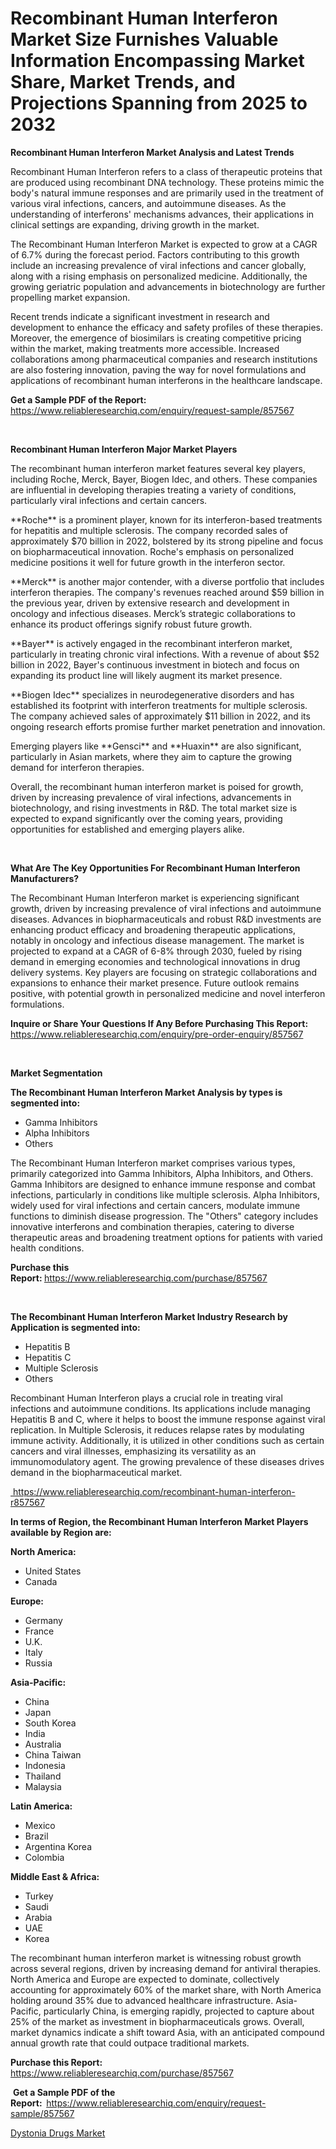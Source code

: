<p><h1>Recombinant Human Interferon Market Size Furnishes Valuable Information Encompassing Market Share, Market Trends, and Projections Spanning from 2025 to 2032</h1></p><p><strong>Recombinant Human Interferon Market Analysis and Latest Trends</strong></p>
<p><p>Recombinant Human Interferon refers to a class of therapeutic proteins that are produced using recombinant DNA technology. These proteins mimic the body's natural immune responses and are primarily used in the treatment of various viral infections, cancers, and autoimmune diseases. As the understanding of interferons' mechanisms advances, their applications in clinical settings are expanding, driving growth in the market.</p><p>The Recombinant Human Interferon Market is expected to grow at a CAGR of 6.7% during the forecast period. Factors contributing to this growth include an increasing prevalence of viral infections and cancer globally, along with a rising emphasis on personalized medicine. Additionally, the growing geriatric population and advancements in biotechnology are further propelling market expansion.</p><p>Recent trends indicate a significant investment in research and development to enhance the efficacy and safety profiles of these therapies. Moreover, the emergence of biosimilars is creating competitive pricing within the market, making treatments more accessible. Increased collaborations among pharmaceutical companies and research institutions are also fostering innovation, paving the way for novel formulations and applications of recombinant human interferons in the healthcare landscape.</p></p>
<p><strong>Get a Sample PDF of the Report:&nbsp;</strong> <a href="https://www.reliableresearchiq.com/enquiry/request-sample/857567?utm_campaign=2290&utm_medium=2&utm_source=Github&utm_content=ia&utm_term=08032025&utm_id=recombinant-human-interferon">https://www.reliableresearchiq.com/enquiry/request-sample/857567</a></p>
<p>&nbsp;</p>
<p><strong>Recombinant Human Interferon Major Market Players</strong></p>
<p><p>The recombinant human interferon market features several key players, including Roche, Merck, Bayer, Biogen Idec, and others. These companies are influential in developing therapies treating a variety of conditions, particularly viral infections and certain cancers.</p><p>**Roche** is a prominent player, known for its interferon-based treatments for hepatitis and multiple sclerosis. The company recorded sales of approximately $70 billion in 2022, bolstered by its strong pipeline and focus on biopharmaceutical innovation. Roche's emphasis on personalized medicine positions it well for future growth in the interferon sector.</p><p>**Merck** is another major contender, with a diverse portfolio that includes interferon therapies. The company's revenues reached around $59 billion in the previous year, driven by extensive research and development in oncology and infectious diseases. Merck’s strategic collaborations to enhance its product offerings signify robust future growth.</p><p>**Bayer** is actively engaged in the recombinant interferon market, particularly in treating chronic viral infections. With a revenue of about $52 billion in 2022, Bayer's continuous investment in biotech and focus on expanding its product line will likely augment its market presence.</p><p>**Biogen Idec** specializes in neurodegenerative disorders and has established its footprint with interferon treatments for multiple sclerosis. The company achieved sales of approximately $11 billion in 2022, and its ongoing research efforts promise further market penetration and innovation.</p><p>Emerging players like **Gensci** and **Huaxin** are also significant, particularly in Asian markets, where they aim to capture the growing demand for interferon therapies.</p><p>Overall, the recombinant human interferon market is poised for growth, driven by increasing prevalence of viral infections, advancements in biotechnology, and rising investments in R&D. The total market size is expected to expand significantly over the coming years, providing opportunities for established and emerging players alike.</p></p>
<p>&nbsp;</p>
<p><strong>What Are The Key Opportunities For Recombinant Human Interferon Manufacturers?</strong></p>
<p><p>The Recombinant Human Interferon market is experiencing significant growth, driven by increasing prevalence of viral infections and autoimmune diseases. Advances in biopharmaceuticals and robust R&D investments are enhancing product efficacy and broadening therapeutic applications, notably in oncology and infectious disease management. The market is projected to expand at a CAGR of 6-8% through 2030, fueled by rising demand in emerging economies and technological innovations in drug delivery systems. Key players are focusing on strategic collaborations and expansions to enhance their market presence. Future outlook remains positive, with potential growth in personalized medicine and novel interferon formulations.</p></p>
<p><strong>Inquire or Share Your Questions If Any Before Purchasing This Report:</strong> <a href="https://www.reliableresearchiq.com/enquiry/pre-order-enquiry/857567?utm_campaign=2290&utm_medium=2&utm_source=Github&utm_content=ia&utm_term=08032025&utm_id=recombinant-human-interferon">https://www.reliableresearchiq.com/enquiry/pre-order-enquiry/857567</a></p>
<p>&nbsp;</p>
<p><strong>Market Segmentation</strong></p>
<p><strong>The Recombinant Human Interferon Market Analysis by types is segmented into:</strong></p>
<p><ul><li>Gamma Inhibitors</li><li>Alpha Inhibitors</li><li>Others</li></ul></p>
<p><p>The Recombinant Human Interferon market comprises various types, primarily categorized into Gamma Inhibitors, Alpha Inhibitors, and Others. Gamma Inhibitors are designed to enhance immune response and combat infections, particularly in conditions like multiple sclerosis. Alpha Inhibitors, widely used for viral infections and certain cancers, modulate immune functions to diminish disease progression. The "Others" category includes innovative interferons and combination therapies, catering to diverse therapeutic areas and broadening treatment options for patients with varied health conditions.</p></p>
<p><strong>Purchase this Report:&nbsp;</strong><a href="https://www.reliableresearchiq.com/purchase/857567?utm_campaign=2290&utm_medium=2&utm_source=Github&utm_content=ia&utm_term=08032025&utm_id=recombinant-human-interferon">https://www.reliableresearchiq.com/purchase/857567</a></p>
<p>&nbsp;</p>
<p><strong>The Recombinant Human Interferon Market Industry Research by Application is segmented into:</strong></p>
<p><ul><li>Hepatitis B</li><li>Hepatitis C</li><li>Multiple Sclerosis</li><li>Others</li></ul></p>
<p><p>Recombinant Human Interferon plays a crucial role in treating viral infections and autoimmune conditions. Its applications include managing Hepatitis B and C, where it helps to boost the immune response against viral replication. In Multiple Sclerosis, it reduces relapse rates by modulating immune activity. Additionally, it is utilized in other conditions such as certain cancers and viral illnesses, emphasizing its versatility as an immunomodulatory agent. The growing prevalence of these diseases drives demand in the biopharmaceutical market.</p></p>
<p><a href="https://www.reliableresearchiq.com/recombinant-human-interferon-r857567?utm_campaign=2290&utm_medium=2&utm_source=Github&utm_content=ia&utm_term=08032025&utm_id=recombinant-human-interferon">&nbsp;https://www.reliableresearchiq.com/recombinant-human-interferon-r857567</a></p>
<p><strong>In terms of Region, the Recombinant Human Interferon Market Players available by Region are:</strong></p>
<p>
    <p> <strong> North America: </strong>
        <ul>
            <li>United States</li>
            <li>Canada</li>
        </ul>
        </p> 
    <p> <strong> Europe: </strong>
        <ul>
            <li>Germany</li>
            <li>France</li>
            <li>U.K.</li>
            <li>Italy</li>
            <li>Russia</li>
        </ul>
        </p> 
    <p> <strong> Asia-Pacific: </strong>
        <ul>
            <li>China</li>
            <li>Japan</li>
            <li>South Korea</li>
            <li>India</li>
            <li>Australia</li>
            <li>China Taiwan</li>
            <li>Indonesia</li>
            <li>Thailand</li>
            <li>Malaysia</li>
        </ul>
        </p> 
    <p> <strong> Latin America: </strong>
        <ul>
            <li>Mexico</li>
            <li>Brazil</li>
            <li>Argentina Korea</li>
            <li>Colombia</li>
        </ul>
        </p> 
    <p> <strong> Middle East & Africa: </strong>
        <ul>
            <li>Turkey</li>
            <li>Saudi</li>
            <li>Arabia</li>
            <li>UAE</li>
            <li>Korea</li>
        </ul>
    </p>
    </p>
<p><p>The recombinant human interferon market is witnessing robust growth across several regions, driven by increasing demand for antiviral therapies. North America and Europe are expected to dominate, collectively accounting for approximately 60% of the market share, with North America holding around 35% due to advanced healthcare infrastructure. Asia-Pacific, particularly China, is emerging rapidly, projected to capture about 25% of the market as investment in biopharmaceuticals grows. Overall, market dynamics indicate a shift toward Asia, with an anticipated compound annual growth rate that could outpace traditional markets.</p></p>
<p><strong>Purchase this Report: </strong><a href="https://www.reliableresearchiq.com/purchase/857567?utm_campaign=2290&utm_medium=2&utm_source=Github&utm_content=ia&utm_term=08032025&utm_id=recombinant-human-interferon">https://www.reliableresearchiq.com/purchase/857567</a></p>
<p>&nbsp;<strong>Get a Sample PDF of the Report:&nbsp;&nbsp;</strong><a href="https://www.reliableresearchiq.com/enquiry/request-sample/857567?utm_campaign=2290&utm_medium=2&utm_source=Github&utm_content=ia&utm_term=08032025&utm_id=recombinant-human-interferon">https://www.reliableresearchiq.com/enquiry/request-sample/857567</a></p>
<p><strong></strong></p>
<p><p><a href="https://github.com/klindsey95/Market-Research-Report-List-1/blob/main/dystonia-drugs-market.md?utm_campaign=2290&utm_medium=2&utm_source=Github&utm_content=ia&utm_term=08032025&utm_id=recombinant-human-interferon">Dystonia Drugs Market</a></p></p>